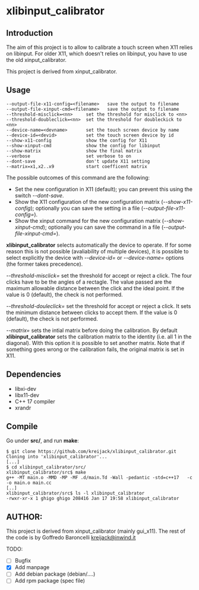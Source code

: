 # xlibinput_calibrator

## Introduction

The aim of this project is to allow to calibrate a touch screen when X11 relies on libinput.
For older X11, which doesn't relies on libinput, you have to use the old xinput_calibrator.

This project is derived from xinput_calibrator.

## Usage
```
--output-file-x11-config=<filename>   save the output to filename
--output-file-xinput-cmd=<filename>   save the output to filename
--threshold-misclick=<nn>     set the threshold for misclick to <nn>
--threshold-doubleclick=<nn>  set the threshold for doubleckick to <nn>
--device-name=<devname>       set the touch screen device by name
--device-id=<devid>           set the touch screen device by id
--show-x11-config             show the config for X11
--show-xinput-cmd             show the config for libinput
--show-matrix                 show the final matrix
--verbose                     set verbose to on
--dont-save                   don't update X11 setting
--matrix=x1,x2..x9            start coefficent matrix
```

The possible outcomes of this command are the following:

* Set the new configuration in X11 (default); you can prevent this using the switch *--dont-save*.
* Show the X11 configuration of the new configuration matrix (*--show-x11-config*); optionally
you can save the setting in a file (*--output-file-x11-config=*).
* Show the xinput command for the new configuration matrix (*--show-xinput-cmd*); optionally
you can save the command in a file (*--output-file-xinput-cmd=*).

**xlibinput_calibrator** selects automatically the device to operate. If for some reason this is not possible (avaliability of multiple devices), it is possible to select explicitly the device with *--device-id=* or *--device-name=* options (the former takes precedence).

*--threshold-misclick=* set the threshold for accept or reject a click. The four clicks have to be the angles of a rectagle. The value passed are the maximum  allowable distance between the click and the ideal point. If the value is 0 (default), the check is not performed.

*--threshold-douleclick=* set the threshold for accept or reject a click. It sets the minimum distance between clicks to accept them. If the value is 0 (default), the check is not performed.

*--matrix=* sets the intial matrix before doing the calibration. By default **xlibinput_calibrator**
sets the calibration matrix to the identity (i.e. all 1 in the diagonal). With this option it is possible to set another matrix. Note that if something goes wrong or the calibration fails, the original matrix is set in X11.

## Dependencies
* libxi-dev
* libx11-dev
* C++ 17 compiler
* xrandr

## Compile

Go under **src/**, and run **make**:

	$ git clone https://github.com/kreijack/xlibinput_calibrator.git
	Cloning into 'xlibinput_calibrator'...
	[...]
	$ cd xlibinput_calibrator/src/
	xlibinput_calibrator/src$ make
	g++ -MT main.o -MMD -MP -MF .d/main.Td -Wall -pedantic -std=c++17   -c -o main.o main.cc
	[..]
	xlibinput_calibrator/src$ ls -l xlibinput_calibrator
	-rwxr-xr-x 1 ghigo ghigo 208416 Jan 17 19:58 xlibinput_calibrator


## AUTHOR:
This project is derived from xinput_calibrator (mainly gui_x11).
The rest of the code is by Goffredo Baroncelli <kreijack@inwind.it>

TODO:
- [ ] Bugfix
- [X] Add manpage
- [ ] Add debian package (debian/....)
- [ ] Add rpm package (spec file)
